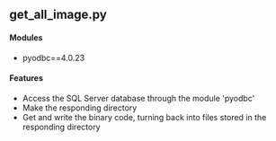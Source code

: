 ## get_all_image.py
#### Modules
 - pyodbc==4.0.23
#### Features
 - Access the SQL Server database through the module 'pyodbc'
 - Make the responding directory
 - Get and write the binary code, turning back into files stored in the responding directory
